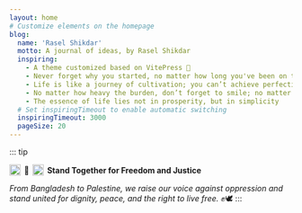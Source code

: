 ```yaml
---
layout: home
# Customize elements on the homepage
blog:
  name: 'Rasel Shikdar'
  motto: A journal of ideas, by Rasel Shikdar
  inspiring:
    - A theme customized based on VitePress 🎨
    - Never forget why you started, no matter how long you've been on the journey
    - Life is like a journey of cultivation; you can’t achieve perfection from the beginning
    - No matter how heavy the burden, don’t forget to smile; no matter how long the journey, don’t forget to persist
    - The essence of life lies not in prosperity, but in simplicity
  # Set inspiringTimeout to enable automatic switching
  inspiringTimeout: 3000
  pageSize: 20
---
```


::: tip
<p style="display: flex; align-items: center; gap: 6px; flex-wrap: wrap; font-weight: bold;">
  <img src="https://upload.wikimedia.org/wikipedia/commons/f/f9/Flag_of_Bangladesh.svg" width="20" alt="Bangladesh Flag" />
  🤝
  <img src="https://upload.wikimedia.org/wikipedia/commons/0/00/Flag_of_Palestine.svg" width="20" alt="Palestine Flag" />
  <span>Stand Together for Freedom and Justice</span>
</p>  
<em>From Bangladesh to Palestine, we raise our voice against oppression and stand united for dignity, peace, and the right to live free.</em> ✊🕊️
:::
